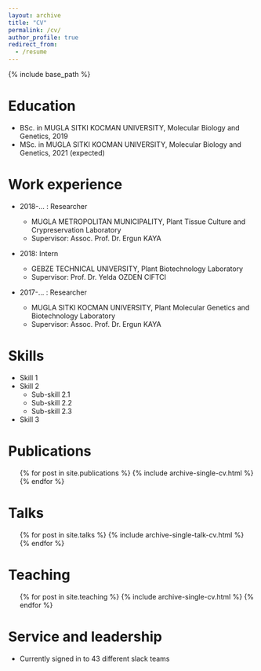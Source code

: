 ```yaml
---
layout: archive
title: "CV"
permalink: /cv/
author_profile: true
redirect_from:
  - /resume
---
```


{% include base_path %}

Education
======
* BSc. in MUGLA SITKI KOCMAN UNIVERSITY, Molecular Biology and Genetics, 2019
* MSc. in MUGLA SITKI KOCMAN UNIVERSITY, Molecular Biology and Genetics, 2021 (expected)

Work experience
======
* 2018-… : Researcher
  * MUGLA METROPOLITAN MUNICIPALITY, Plant Tissue Culture and Crypreservation Laboratory
  * Supervisor: Assoc. Prof. Dr. Ergun KAYA

* 2018: Intern
  * GEBZE TECHNICAL UNIVERSITY, Plant Biotechnology Laboratory
  * Supervisor: Prof. Dr. Yelda OZDEN CIFTCI
  
* 2017-… : Researcher
  * MUGLA SITKI KOCMAN UNIVERSITY, Plant Molecular Genetics and Biotechnology Laboratory
  * Supervisor: Assoc. Prof. Dr. Ergun KAYA
  
Skills
======
* Skill 1
* Skill 2
  * Sub-skill 2.1
  * Sub-skill 2.2
  * Sub-skill 2.3
* Skill 3

Publications
======
  <ul>{% for post in site.publications %}
    {% include archive-single-cv.html %}
  {% endfor %}</ul>
  
Talks
======
  <ul>{% for post in site.talks %}
    {% include archive-single-talk-cv.html %}
  {% endfor %}</ul>
  
Teaching
======
  <ul>{% for post in site.teaching %}
    {% include archive-single-cv.html %}
  {% endfor %}</ul>
  
Service and leadership
======
* Currently signed in to 43 different slack teams
